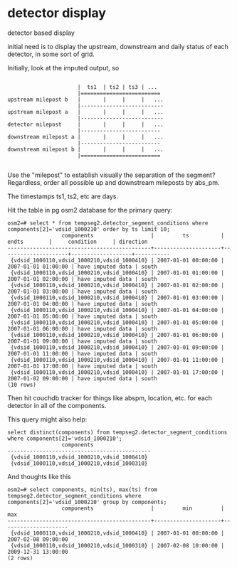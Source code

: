 # detector display

detector based display

initial need is to display the upstream, downstream and daily status
of each detector, in some sort of grid.

Initially, look at the imputed output, so

~~~

                      |  ts1  | ts2 | ts3 | ...
                      |=========================
upstream milepost b   |       |     |     |   ...
                      |--------------------------
upstream milepost a   |       |     |     |   ...
                      |--------------------------
detector milepost     |       |     |     |   ...
                      |-------------------------
downstream milepost a |       |     |     |   ...
                      |-------------------------
downstream milepost b |       |     |     |   ...
                      |=========================


~~~

Use the "milepost" to establish visually the separation of the
segment?  Regardless, order all possible up and downstream mileposts
by abs_pm.

The timestamps ts1, ts2, etc are days.

Hit the table in pg osm2 database for the primary query:

```
osm2=# select * from tempseg2.detector_segment_conditions where components[2]='vdsid_1000210' order by ts limit 10;
                 components                  |         ts          |        endts        |     condition     | direction
---------------------------------------------+---------------------+---------------------+-------------------+-----------
 {vdsid_1000110,vdsid_1000210,vdsid_1000410} | 2007-01-01 00:00:00 | 2007-01-01 01:00:00 | have imputed data | south
 {vdsid_1000110,vdsid_1000210,vdsid_1000410} | 2007-01-01 01:00:00 | 2007-01-01 02:00:00 | have imputed data | south
 {vdsid_1000110,vdsid_1000210,vdsid_1000410} | 2007-01-01 02:00:00 | 2007-01-01 03:00:00 | have imputed data | south
 {vdsid_1000110,vdsid_1000210,vdsid_1000410} | 2007-01-01 03:00:00 | 2007-01-01 04:00:00 | have imputed data | south
 {vdsid_1000110,vdsid_1000210,vdsid_1000410} | 2007-01-01 04:00:00 | 2007-01-01 05:00:00 | have imputed data | south
 {vdsid_1000110,vdsid_1000210,vdsid_1000410} | 2007-01-01 05:00:00 | 2007-01-01 06:00:00 | have imputed data | south
 {vdsid_1000110,vdsid_1000210,vdsid_1000410} | 2007-01-01 06:00:00 | 2007-01-01 09:00:00 | have imputed data | south
 {vdsid_1000110,vdsid_1000210,vdsid_1000410} | 2007-01-01 09:00:00 | 2007-01-01 11:00:00 | have imputed data | south
 {vdsid_1000110,vdsid_1000210,vdsid_1000410} | 2007-01-01 11:00:00 | 2007-01-01 17:00:00 | have imputed data | south
 {vdsid_1000110,vdsid_1000210,vdsid_1000410} | 2007-01-01 17:00:00 | 2007-01-02 09:00:00 | have imputed data | south
(10 rows)
```

Then hit couchdb tracker for things like abspm, location, etc. for
each detector in all of the components.

This query might also help:

```
select distinct(components) from tempseg2.detector_segment_conditions where components[2]='vdsid_1000210';
                 components
---------------------------------------------
 {vdsid_1000110,vdsid_1000210,vdsid_1000410}
 {vdsid_1000110,vdsid_1000210,vdsid_1000310}
```

And thoughts like this

```
osm2=# select components, min(ts), max(ts) from tempseg2.detector_segment_conditions where components[2]='vdsid_1000210' group by components;
                 components                  |         min         |         max
---------------------------------------------+---------------------+---------------------
 {vdsid_1000110,vdsid_1000210,vdsid_1000410} | 2007-01-01 00:00:00 | 2007-02-08 09:00:00
 {vdsid_1000110,vdsid_1000210,vdsid_1000310} | 2007-02-08 10:00:00 | 2009-12-31 13:00:00
(2 rows)
```

